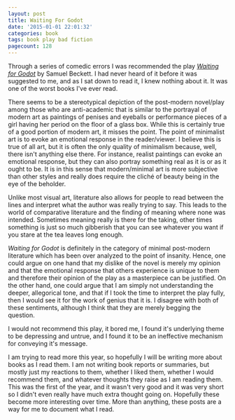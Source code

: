 ```yaml
---
layout: post
title: Waiting For Godot
date: '2015-01-01 22:01:32'
categories: book
tags: book play bad fiction
pagecount: 128
---
```


Through a series of comedic errors I was recommended the play [*Waiting for Godot*][godot-amazon]
by Samuel Beckett. I had never heard of it before it was suggested to me,
and as I sat down to read it, I knew nothing about it. It was one of the worst
books I've ever read.

There seems to be a stereotypical depiction of the post-modern novel/play
among those who are anti-academic that is similar to the portrayal of modern
art as paintings of penises and eyeballs or performance pieces of a girl
having her period on the floor of a glass box. While this is certainly
true of a good portion of modern art, it misses the point. The point of
minimalist art is to evoke an emotional response in the reader/viewer. I believe
this is true of all art, but it is often the only quality of minimalism
because, well, there isn't anything else there. For instance, realist paintings
can evoke an emotional response, but they can also portray something real
as it is or as it ought to be. It is in this sense that modern/minimal art
is more subjective than other styles and really does require the cliché of
beauty being in the eye of the beholder.

Unlike most visual art, literature also allows for people to read between
the lines and interpret what the author was really trying to say. This leads
to the world of comparative literature and the finding of meaning where none
was intended. Sometimes meaning really is there for the taking, other times
something is just so much gibberish that you can see whatever you want if
you stare at the tea leaves long enough.

*Waiting for Godot* is definitely in the category of minimal post-modern
literature which has been over analyzed to the point of insanity.
Hence, one could argue on one hand that my dislike of the novel is merely
my opinion and that the emotional response that others experience is unique
to them and therefore their opinion of the play as a masterpiece can be justified.
On the other hand, one could argue that I am simply not understanding the deeper,
allegorical tone, and that if I took the time to interpret the play fully, then
I would see it for the work of genius that it is. I disagree with both
of these sentiments, although I think that they are merely begging the question.

I would not recommend this play, it bored me, I found it's underlying theme
to be depressing and untrue, and I found it to be an ineffective mechanism
for conveying it's message.

I am trying to read more this year, so hopefully I will be writing more about
books as I read them. I am not writing book reports or summaries, but
mostly just my reactions to them, whether I liked them, whether I would
recommend them, and whatever thoughts they raise as I am reading them. This
was the first of the year, and it wasn't very good and it was very short
so I didn't even really have much extra thought going on. Hopefully these
become more interesting over time. More than anything, these posts
are a way for me to document what I read.


[godot-amazon]:     http://smile.amazon.com/dp/080214442X
